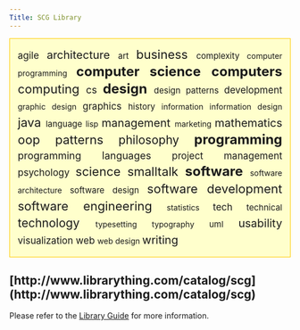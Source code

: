```yaml
---
Title: SCG Library
---
```


<div style="line-height: 28px; text-align: justify; padding: 1em; border: 1px solid #FC0; background: #FFC "><span style="font-size: 17px">agile </span> <span style="font-size: 20px">architecture </span> <span style="font-size: 15px">art </span> <span style="font-size: 22px">business </span> <span style="font-size: 15px">complexity </span> <span style="font-size: 14px">computer programming </span> <span style="font-size: 24px"><b>computer science</b> </span> <span style="font-size: 24px"><b>computers</b> </span> <span style="font-size: 22px">computing </span> <span style="font-size: 18px">cs </span> <span style="font-size: 24px"><b>design</b> </span> <span style="font-size: 15px">design patterns </span> <span style="font-size: 17px">development </span> <span style="font-size: 14px">graphic design </span> <span style="font-size: 17px">graphics </span> <span style="font-size: 15px">history </span> <span style="font-size: 14px">information </span> <span style="font-size: 14px">information design </span> <span style="font-size: 22px">java </span> <span style="font-size: 15px">language </span> <span style="font-size: 14px">lisp </span> <span style="font-size: 20px">management </span> <span style="font-size: 14px">marketing </span> <span style="font-size: 20px">mathematics </span> <span style="font-size: 22px">oop </span> <span style="font-size: 22px">patterns </span> <span style="font-size: 21px">philosophy </span> <span style="font-size: 24px"><b>programming</b> </span> <span style="font-size: 18px">programming languages </span> <span style="font-size: 17px">project management </span> <span style="font-size: 17px">psychology </span> <span style="font-size: 22px">science </span> <span style="font-size: 22px">smalltalk </span> <span style="font-size: 24px"><b>software</b> </span> <span style="font-size: 14px">software architecture </span> <span style="font-size: 15px">software design </span> <span style="font-size: 22px">software development </span> <span style="font-size: 22px">software engineering </span> <span style="font-size: 14px">statistics </span> <span style="font-size: 17px">tech </span> <span style="font-size: 15px">technical </span> <span style="font-size: 21px">technology </span> <span style="font-size: 14px">typesetting </span> <span style="font-size: 14px">typography </span> <span style="font-size: 15px">uml </span> <span style="font-size: 20px">usability </span> <span style="font-size: 17px">visualization </span> <span style="font-size: 17px">web </span> <span style="font-size: 14px">web design </span> <span style="font-size: 20px">writing </span> </div>

<h2>[http://www.librarything.com/catalog/scg](http://www.librarything.com/catalog/scg)</h2>

Please refer to the [Library Guide](http://scg.unibe.ch/download/admin/library.pdf) for more information.
